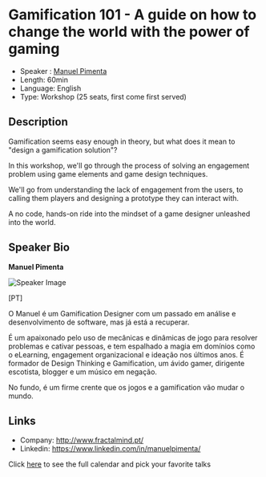 Gamification 101 - A guide on how to change the world with the power of gaming
==========================

* Speaker   : [Manuel Pimenta](https://www.linkedin.com/in/manuelpimenta/)
* Length: 60min
* Language: English
* Type: Workshop (25 seats, first come first served)

Description
-----------

Gamification seems easy enough in theory, but what does it mean to "design a gamification solution"?

In this workshop, we'll go through the process of solving an engagement problem using game elements and game design techniques.

We'll go from understanding the lack of engagement from the users, to calling them players and designing a prototype they can interact with.

A no code, hands-on ride into the mindset of a game designer unleashed into the world.

Speaker Bio
-----------

**Manuel Pimenta**

![Speaker Image](https://media.licdn.com/mpr/mpr/shrinknp_400_400/AAEAAQAAAAAAAAdaAAAAJDgzNjU5YmEzLTgwM2UtNDFlYi1iMTUzLWY2MDM5OGY1ZmViOA.jpg)

[PT]

O Manuel é um Gamification Designer com um passado em análise e desenvolvimento de software, mas já está a recuperar.

É um apaixonado pelo uso de mecânicas e dinâmicas de jogo para resolver problemas e cativar pessoas, e tem espalhado a magia em domínios como o eLearning, engagement organizacional e ideação nos últimos anos. É formador de Design Thinking e Gamification, um ávido gamer, dirigente escotista, blogger e um músico em negação.

No fundo, é um firme crente que os jogos e a gamification vão mudar o mundo.

Links
-----

* Company: http://www.fractalmind.pt/
* Linkedin: https://www.linkedin.com/in/manuelpimenta/

Click [here][1] to see the full calendar and pick your favorite talks

[1]: https://pixels.camp/schedule/
